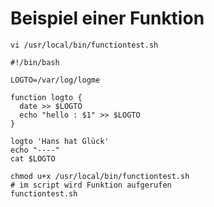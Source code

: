 # Beispiel einer Funktion 

```
vi /usr/local/bin/functiontest.sh
```

```
#!/bin/bash

LOGTO=/var/log/logme

function logto {
  date >> $LOGTO
  echo "hello : $1" >> $LOGTO
}

logto 'Hans hat Glück'
echo "----"
cat $LOGTO
```

```
chmod u+x /usr/local/bin/functiontest.sh  
# im script wird Funktion aufgerufen 
functiontest.sh
```


